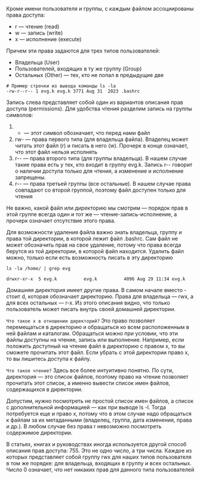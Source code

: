 Кроме имени пользователя и группы, с каждым файлом ассоциированы права доступа:
- r — чтение (read)
- w — запись (write)
- x — исполнение (execute)

Причем эти права задаются для трех типов пользователей:
- Владельца (User)
- Пользователей, входящих в ту же группу (Group)
- Остальных (Other) — тех, кто не попал в предыдущие две

```
# Пример строчки из вывода команды ls -la
-rw-r--r-- 1 evg.k evg.k 3771 Aug 31  2023 .bashrc
```
Запись слева представляет собой один из вариантов описания прав доступа (permissions). Для удобства чтения разделим запись на группы символов:
1. - — этот символ обозначает, что перед нами файл
2. rw- — права первого типа (для владельца файла). Владелец может читать этот файл (r) и писать в него (w). Прочерк в конце означает, что этот файл нельзя исполнять
3. r-- — права второго типа (для группы владельца). В нашем случае такие права есть у тех, кто входит в группу evg.k. Запись r-- говорит о наличии доступа только для чтения, а изменение и исполнение запрещены.
4. r-- — права третьей группы (все остальные). В нашем случае права совпадают со второй группой, поэтому файл доступен только для чтения

Не важно, какой файл или директорию мы смотрим — порядок прав в этой группе всегда один и тот же — чтение-запись-исполнение, а прочерк означает отсутствие этого права.

Для возможности удаления файла важно знать владельца, группу и права той директории, в которой лежит файл .bashrc. 
Сам файл не может обозначить прав на свое удаление, потому что права всегда берутся из той директории, в которой файл находится.
Удалить файл можно, только если есть возможность писать в эту директорию
```
ls -la /home/ | grep evg

drwxr-xr-x  5 evg.k          evg.k          4096 Aug 29 11:34 evg.k
```
Домашняя директория имеет другие права. В самом начале вместо - стоит d, которая обозначает директорию.
Права для владельца — rwx, а для всех остальных — r-x. Из этого описания видно, что только пользователь может писать внутрь своей домашней директории.

`Что такое x в отношении директорий?` Это право позволяет перемещаться в директорию и обращаться ко всем расположенным в ней файлам и каталогам. Обращаться можно при условии, что эти файлы доступны на чтение, запись или выполнение. Например, если положить доступный на чтение файл в директорию с правом x, то вы сможете прочитать этот файл. Если убрать с этой директории право x, то вы лишитесь доступа к файлу.

`Что такое чтение?` Здесь все более интуитивно понятно. По сути, директория — это список файлов, поэтому право на чтение позволяет прочитать этот список, а именно вывести список имен файлов, содержащихся в директории.

Допустим, нужно посмотреть не простой список имен файлов, а список с дополнительной информацией — как при выводе ls -l. Тогда потребуется еще и право x, потому что в этом случае надо обращаться к файлам за их метаданными (владелец, группа, дата изменения, права и др.). В любом случае без права r невозможно посмотреть содержимое директории.

В статьях, книгах и руководствах иногда используется другой способ описания прав доступа: 755. Это не одно число, а три числа. Каждое из которых представляет собой группу rwx для наших типов пользователя в том же порядке: для владельца, входящих в группу и всех остальных. Число 0 означает, что нет никаких прав для данного типа пользователей




